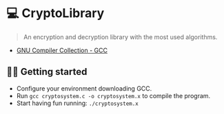 # 💻 CryptoLibrary

>An encryption and decryption library with the most used algorithms.

- [GNU Compiler Collection - GCC](https://gcc.gnu.org/install/download.html)

## 👩‍🏫 Getting started

- Configure your environment downloading GCC.
- Run `gcc cryptosystem.c -o cryptosystem.x` to compile the program.
- Start having fun running: `./cryptosystem.x`